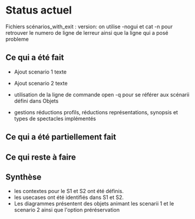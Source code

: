 
# Status actuel

Fichiers scénarios_with_exit :
version: on utilise -nogui et cat -n pour retrouver le numero de ligne de lerreur ainsi que la ligne qui a posé probleme

## Ce qui a été fait

* Ajout scenario 1 texte
* Ajout scenario 2 texte

* utilisation de la ligne de commande open -q pour se référer aux scénarii défini dans Objets
* gestions réductions profils, réductions représentations, synopsis et types de spectacles implémentés


## Ce qui a été partiellement fait


## Ce qui reste à faire


## Synthèse
* les contextes pour le S1 et S2 ont été définis.
* les usecases ont été identifiés dans S1 et S2.
* Les diagrammes présentent des objets animant les scenarii 1 et le scenario 2 ainsi que l'option préréservation
